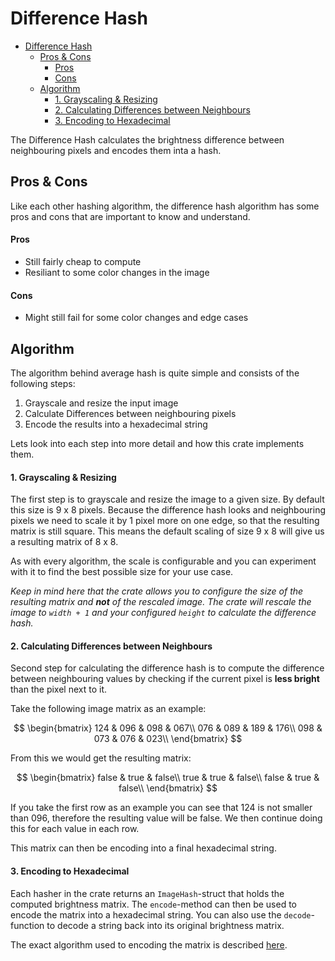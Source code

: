 # Difference Hash

- [Difference Hash](#difference-hash)
  - [Pros \& Cons](#pros--cons)
      - [Pros](#pros)
      - [Cons](#cons)
  - [Algorithm](#algorithm)
      - [1. Grayscaling \& Resizing](#1-grayscaling--resizing)
      - [2. Calculating Differences between Neighbours](#2-calculating-differences-between-neighbours)
      - [3. Encoding to Hexadecimal](#3-encoding-to-hexadecimal)

The Difference Hash calculates the brightness difference between neighbouring pixels and encodes them inta a hash.

## Pros & Cons

Like each other hashing algorithm, the difference hash algorithm has some pros and cons that are important to know and understand.

#### Pros

* Still fairly cheap to compute
* Resiliant to some color changes in the image

#### Cons

* Might still fail for some color changes and edge cases


## Algorithm

The algorithm behind average hash is quite simple and consists of the following steps:

1. Grayscale and resize the input image
2. Calculate Differences between neighbouring pixels
3. Encode the results into a hexadecimal string

Lets look into each step into more detail and how this crate implements them.

#### 1. Grayscaling & Resizing

The first step is to grayscale and resize the image to a given size. By default this size is 9 x 8 pixels. Because the difference hash looks and neighbouring pixels we need to scale it by 1 pixel more on one edge, so that the resulting matrix is still square. This means the default scaling of size 9 x 8 will give us a resulting matrix of 8 x 8.

As with every algorithm, the scale is configurable and you can experiment with it to find the best possible size for your use case.

_Keep in mind here that the crate allows you to configure the size of the resulting matrix and **not** of the rescaled image. The crate will rescale the image to `width + 1` and your configured `height` to calculate the difference hash._

#### 2. Calculating Differences between Neighbours

Second step for calculating the difference hash is to compute the difference between neighbouring values by checking if the current pixel is **less bright** than the pixel next to it.

Take the following image matrix as an example:

$$
\begin{bmatrix}
124 & 096 & 098 & 067\\
076 & 089 & 189 & 176\\
098 & 073 & 076 & 023\\
\end{bmatrix}
$$

From this we would get the resulting matrix:

$$
\begin{bmatrix}
false & true & false\\
true & true & false\\
false & true & false\\
\end{bmatrix}
$$

If you take the first row as an example you can see that $124$ is not smaller than $096$, therefore the resulting value will be false. We then continue doing this for each value in each row.

This matrix can then be encoding into a final hexadecimal string.

#### 3. Encoding to Hexadecimal

Each hasher in the crate returns an `ImageHash`-struct that holds the computed brightness matrix. The `encode`-method can then be used to encode the matrix into a hexadecimal string. You can also use the `decode`-function to decode a string back into its original brightness matrix.

The exact algorithm used to encoding the matrix is described [here](./encoding.md).